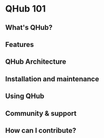 # QHub 101

## What's QHub?

## Features

## QHub Architecture

## Installation and maintenance

## Using QHub

## Community & support

## How can I contribute?
